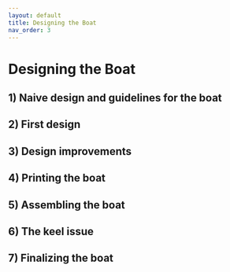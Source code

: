 ```yaml
---
layout: default
title: Designing the Boat
nav_order: 3
---
```


# Designing the Boat

## 1)   Naive design and guidelines for the boat
## 2)	First design
## 3)	Design improvements
## 4)	Printing the boat
## 5)	Assembling the boat
## 6)	The keel issue
## 7)	Finalizing the boat